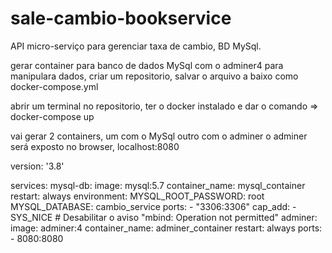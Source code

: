 # sale-cambio-bookservice

API micro-serviço para gerenciar taxa de cambio, BD MySql.

gerar container para banco de dados MySql com o adminer4 para manipulara dados, criar um repositorio, salvar o arquivo a baixo 
como docker-compose.yml 

abrir um terminal no repositorio, ter o docker instalado e dar o comando => docker-compose up

vai gerar 2 containers, um com o MySql outro com o adminer o adminer será exposto no browser, localhost:8080

version: '3.8'

services:
  mysql-db:
    image:  mysql:5.7
    container_name: mysql_container
    restart: always
    environment:
      MYSQL_ROOT_PASSWORD: root
      MYSQL_DATABASE: cambio_service
    ports:
      - "3306:3306"
    cap_add:
      - SYS_NICE  # Desabilitar o aviso "mbind: Operation not permitted"
  adminer:
    image: adminer:4
    container_name: adminer_container
    restart: always
    ports:
      - 8080:8080


